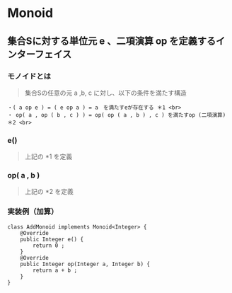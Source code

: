 # Monoid
## 集合Sに対する単位元 e 、二項演算 op を定義するインターフェイス

### モノイドとは
> 集合Sの任意の元 a ,b, c に対し、以下の条件を満たす構造 <br>
```
・( a op e ) = ( e op a ) = a　を満たすeが存在する ＊1 <br>
・ op( a , op ( b , c ) ) = op( op ( a , b ) , c ) を満たすop (二項演算) ＊2 <br>
```
### e()
> 上記の *1 を定義

### op( a , b )
> 上記の *2 を定義

### 実装例（加算）
```
class AddMonoid implements Monoid<Integer> {
    @Override
    public Integer e() {
        return 0 ;
    }
    @Override
    public Integer op(Integer a, Integer b) {
        return a + b ;
    }
}
```
